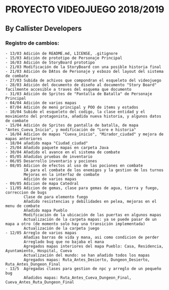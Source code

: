 # PROYECTO VIDEOJUEGO 2018/2019
## By Callister Developers

### **Registro de cambios:**
    - 13/03 Adición de README.md, LICENSE, .gitignore
    - 15/03 Adición de prototipo de Personaje Principal
    - 16/03 Adición de StoryBoard prototipo
    - 21/03 Modificación de la StoryBoard con una posible historia final
    - 21/03 Adición de DAtos de Personaje y esbozo del layout del sistema de combate
    - 27/03 Subida de achivos que compondran el esqueleto del videojuego
    - 28/03 Adición del documento de diseño al documento "Story Board" facilmente accesible a traves del esquema que documento
    - 31/03 Adición de Sprites de "Pantalla de Batalla" de Personaje Principal
    - 04/04 Adición de varios mapas
    - 07/04 Adición de menú principal y POO de items y estados 
    - 10/04 Subido el esqueleto del codigo, la clase entidad y el movimiento del protagonista, añadida nueva historia, y algunos datos de combate
    - 15/04 Adición de Sprites de pantalla de batalla, de mapa "Antes_Cueva_Inicio", y modificación de "Lore e historia"
    - 16/04 Adicion de mapas "Cueva_inicio", "Mirador_ciudad" y mejora de mapas anteriores
    - 18/04 añadido mapa "Ciudad_ciudad"
    - 25/04 Añadido paquete mapas en carpeta Java
    - 30/04 Añadido el avance en el sistema de combate
    - 05/05 Añadidas pruebas de inventario
    - 06/05 Desarrollo inventario y pociones
    - 08/05 Adicion de efectos al uso de las pociones en combate
            IA para el combate de los enemigos y la gestion de los turnos
            Mejoras en la interfaz de combate
            Adición de varios mapas
    - 09/05 Adicion de mapa Catedral
    - 11/05 Adicion de gemas, clase para gemas de agua, tierra y fuego, correccion de bugs
            Clase de para elemento fuego
            Añadido resistencias y debilidades en pelea, mejoras en el menu de combate
            Añadido mapa Pueblo
            Modificación de la ubicación de las puertas en algunos mapas
            Actualización de la carpeta mapas: ya se puede pasar de un mapa a otro (de momento solo hay una transición implementada)
            Actualización de la carpeta juego
    - 12/05 Arreglo de varios mapas
            Añadias barras de vida y mana, asi como condicion de perder
            Arreglado bug que no bajaba el mana
            Agregados mapas interiores del mapa Pueblo: Casa, Residencia, Ayuntamiento, Hospital, Cueva
            Actualización del mundo: se han añadido todos los mapas
            Agregados mapas: Ruta_Antes_Desierto, Dungeon_Desierto, Ruta_Antes_Dungeon_Final
    - 13/5  Agregadas clases para gestion de npc y arreglo de un pequeño bug
            Añadidos mapas: Ruta_Antes_Cueva_Dungeon_Final, Cueva_Antes_Ruta_Dungeon_Final
